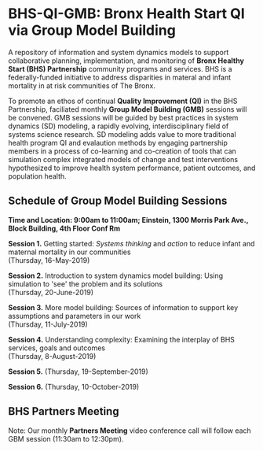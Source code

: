# BHS-QI-GMB: Bronx Health Start QI via Group Model Building 
A repository of information and system dynamics models to support collaborative planning, implementation, and monitoring of <b>Bronx Healthy Start (BHS) Partnership</b> community programs and services. BHS is a federally-funded initiative to address disparities in materal and infant mortality in at risk communities of The Bronx.  

To promote an ethos of continual <b>Quality Improvement (QI)</b> in the BHS Partnership, faciliated monthly <b>Group Model Building (GMB)</b> sessions will be convened. GMB sessions will be guided by best practices in system dynamics (SD) modeling, a rapidly evolving, interdisciplinary field of systems science research. SD modeling adds value to more traditional health program QI and evalaution methods by engaging partnership members in a process of co-learning and co-creation of tools that can simulation complex integrated models of change and test interventions hypothesized to improve health system performance, patient outcomes, and population health. 

## Schedule of Group Model Building Sessions

<b>Time and Location: 9:00am to 11:00am; Einstein, 1300 Morris Park Ave., Block Building, 4th Floor Conf Rm</b>

<b>Session 1.</b> Getting started: <i>Systems thinking</i> and <i>action</i> to reduce infant and maternal mortality in our communities <br> (Thursday, 16-May-2019)<br>

<b>Session 2.</b> Introduction to system dynamics model building: Using simulation to 'see' the problem and its solutions<br> (Thursday, 20-June-2019)<br>

<b>Session 3.</b> More model building: Sources of information to support key assumptions and parameters in our work<br>(Thursday, 11-July-2019)<br>

<b>Session 4.</b> Understanding complexity: Examining the interplay of BHS services, goals and outcomes<br>(Thursday, 8-August-2019)<br>

<b>Session 5.</b> (Thursday, 19-September-2019)<br> 

<b>Session 6.</b> (Thursday, 10-October-2019)<br> 

## BHS Partners Meeting

Note: Our monthly <b>Partners Meeting</b> video conference call will follow each GBM session (11:30am to 12:30pm).

